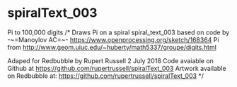 # spiralText_003
Pi to 100,000 digits 
/* 
 Draws Pi on a spiral 
 spiral_text_003
 based on code by -~=Manoylov AC=~- https://www.openprocessing.org/sketch/168364
 Pi from http://www.geom.uiuc.edu/~huberty/math5337/groupe/digits.html
 
 Adaped for Redbubble by Rupert Russell
 2 July 2018
 Code avaiable on Github at https://github.com/rupertrussell/spiralText_003
 Artwork available on Redbubble at: https://github.com/rupertrussell/spiralText_003
 */
